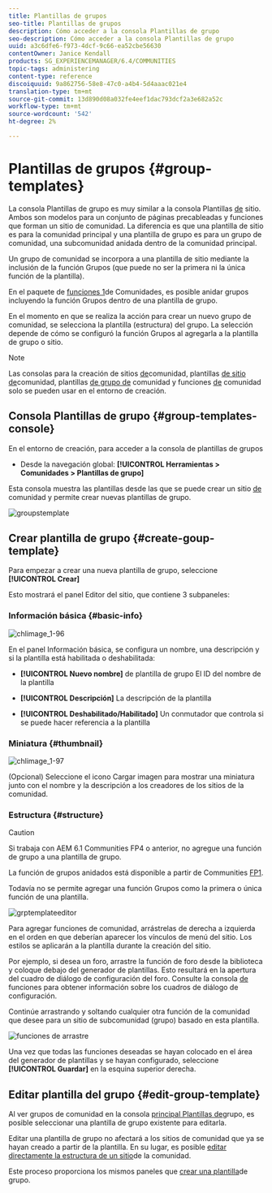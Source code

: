 ```yaml
---
title: Plantillas de grupos
seo-title: Plantillas de grupos
description: Cómo acceder a la consola Plantillas de grupo
seo-description: Cómo acceder a la consola Plantillas de grupo
uuid: a3c6dfe6-f973-4dcf-9c66-ea52cbe56630
contentOwner: Janice Kendall
products: SG_EXPERIENCEMANAGER/6.4/COMMUNITIES
topic-tags: administering
content-type: reference
discoiquuid: 9a862756-58e8-47c0-a4b4-5d4aaac021e4
translation-type: tm+mt
source-git-commit: 13d890d08a032fe4eef1dac793dcf2a3e682a52c
workflow-type: tm+mt
source-wordcount: '542'
ht-degree: 2%

---
```



# Plantillas de grupos {#group-templates}

La consola Plantillas de grupo es muy similar a la consola Plantillas [de](sites.md) sitio. Ambos son modelos para un conjunto de páginas precableadas y funciones que forman un sitio de comunidad. La diferencia es que una plantilla de sitio es para la comunidad principal y una plantilla de grupo es para un grupo de comunidad, una subcomunidad anidada dentro de la comunidad principal.

Un grupo de comunidad se incorpora a una plantilla de sitio mediante la inclusión de la función [](functions.md#groups-function) Grupos (que puede no ser la primera ni la única función de la plantilla).

En el paquete de [funciones 1](deploy-communities.md#latestfeaturepack)de Comunidades, es posible anidar grupos incluyendo la función Grupos dentro de una plantilla de grupo.

En el momento en que se realiza la acción para crear un nuevo grupo de comunidad, se selecciona la plantilla (estructura) del grupo. La selección depende de cómo se configuró la función Grupos al agregarla a la plantilla de grupo o sitio.

>[!NOTE]
>
>Las consolas para la creación de sitios [de](sites-console.md)comunidad, plantillas [de sitio de](sites.md)comunidad, plantillas [de grupo de](tools-groups.md) comunidad y funciones [de](functions.md) comunidad solo se pueden usar en el entorno de creación.

## Consola Plantillas de grupo {#group-templates-console}

En el entorno de creación, para acceder a la consola de plantillas de grupos

* Desde la navegación global: **[!UICONTROL Herramientas > Comunidades > Plantillas de grupo]**

Esta consola muestra las plantillas desde las que se puede crear un sitio [de](sites-console.md) comunidad y permite crear nuevas plantillas de grupo.

![groupstemplate](assets/groupstemplate.png)

## Crear plantilla de grupo {#create-goup-template}

Para empezar a crear una nueva plantilla de grupo, seleccione **[!UICONTROL Crear]**

Esto mostrará el panel Editor del sitio, que contiene 3 subpaneles:

### Información básica {#basic-info}

![chlimage_1-96](assets/chlimage_1-96.png)

En el panel Información básica, se configura un nombre, una descripción y si la plantilla está habilitada o deshabilitada:

* **[!UICONTROL Nuevo nombre]** de plantilla de grupo El ID del nombre de la plantilla

* **[!UICONTROL Descripción]** La descripción de la plantilla

* **[!UICONTROL Deshabilitado/Habilitado]** Un conmutador que controla si se puede hacer referencia a la plantilla

### Miniatura    {#thumbnail}

![chlimage_1-97](assets/chlimage_1-97.png)

(Opcional) Seleccione el icono Cargar imagen para mostrar una miniatura junto con el nombre y la descripción a los creadores de los sitios de la comunidad.

### Estructura {#structure}

>[!CAUTION]
>
>Si trabaja con AEM 6.1 Communities FP4 o anterior, no agregue una función de grupo a una plantilla de grupo.
>
>La función de grupos anidados está disponible a partir de Communities [FP1](communities.md#latestfeaturepack).
>
>Todavía no se permite agregar una función Grupos como la primera o única función de una plantilla.

![grptemplateeditor](assets/grptemplateeditor.png)

Para agregar funciones de comunidad, arrástrelas de derecha a izquierda en el orden en que deberían aparecer los vínculos de menú del sitio. Los estilos se aplicarán a la plantilla durante la creación del sitio.

Por ejemplo, si desea un foro, arrastre la función de foro desde la biblioteca y coloque debajo del generador de plantillas. Esto resultará en la apertura del cuadro de diálogo de configuración del foro. Consulte la consola [de](functions.md) funciones para obtener información sobre los cuadros de diálogo de configuración.

Continúe arrastrando y soltando cualquier otra función de la comunidad que desee para un sitio de subcomunidad (grupo) basado en esta plantilla.

![funciones de arrastre](assets/dragfunctions.png)

Una vez que todas las funciones deseadas se hayan colocado en el área del generador de plantillas y se hayan configurado, seleccione **[!UICONTROL Guardar]** en la esquina superior derecha.

## Editar plantilla del grupo {#edit-group-template}

Al ver grupos de comunidad en la consola [principal Plantillas de](#group-templates-console)grupo, es posible seleccionar una plantilla de grupo existente para editarla.

Editar una plantilla de grupo no afectará a los sitios de comunidad que ya se hayan creado a partir de la plantilla. En su lugar, es posible [editar directamente la estructura de un sitio](sites-console.md#modify-structure)de la comunidad.

Este proceso proporciona los mismos paneles que [crear una plantilla](#create-goup-template)de grupo.
